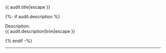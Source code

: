 
{{ audit.title|escape }}

{%- if audit.description %}

Description:<br>
{{ audit.description|trim|escape }}

{% endif -%}

<hr>

<br>